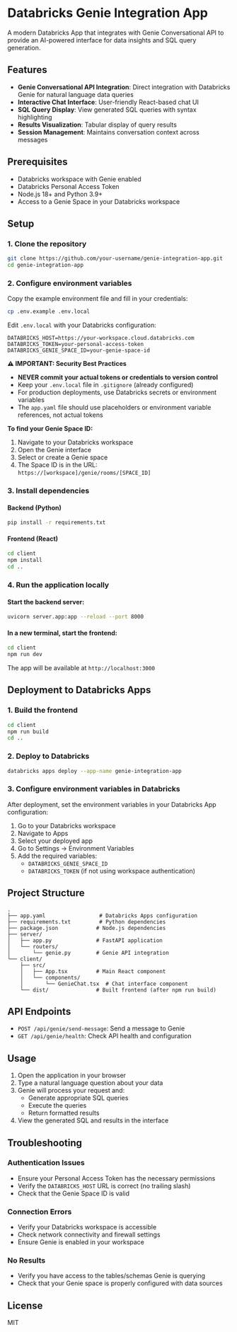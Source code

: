 # Databricks Genie Integration App

A modern Databricks App that integrates with Genie Conversational API to provide an AI-powered interface for data insights and SQL query generation.

## Features

- **Genie Conversational API Integration**: Direct integration with Databricks Genie for natural language data queries
- **Interactive Chat Interface**: User-friendly React-based chat UI
- **SQL Query Display**: View generated SQL queries with syntax highlighting
- **Results Visualization**: Tabular display of query results
- **Session Management**: Maintains conversation context across messages

## Prerequisites

- Databricks workspace with Genie enabled
- Databricks Personal Access Token
- Node.js 18+ and Python 3.9+
- Access to a Genie Space in your Databricks workspace

## Setup

### 1. Clone the repository

```bash
git clone https://github.com/your-username/genie-integration-app.git
cd genie-integration-app
```

### 2. Configure environment variables

Copy the example environment file and fill in your credentials:

```bash
cp .env.example .env.local
```

Edit `.env.local` with your Databricks configuration:

```env
DATABRICKS_HOST=https://your-workspace.cloud.databricks.com
DATABRICKS_TOKEN=your-personal-access-token
DATABRICKS_GENIE_SPACE_ID=your-genie-space-id
```

**⚠️ IMPORTANT: Security Best Practices**
- **NEVER commit your actual tokens or credentials to version control**
- Keep your `.env.local` file in `.gitignore` (already configured)
- For production deployments, use Databricks secrets or environment variables
- The `app.yaml` file should use placeholders or environment variable references, not actual tokens

**To find your Genie Space ID:**
1. Navigate to your Databricks workspace
2. Open the Genie interface
3. Select or create a Genie space
4. The Space ID is in the URL: `https://[workspace]/genie/rooms/[SPACE_ID]`

### 3. Install dependencies

#### Backend (Python)

```bash
pip install -r requirements.txt
```

#### Frontend (React)

```bash
cd client
npm install
cd ..
```

### 4. Run the application locally

#### Start the backend server:

```bash
uvicorn server.app:app --reload --port 8000
```

#### In a new terminal, start the frontend:

```bash
cd client
npm run dev
```

The app will be available at `http://localhost:3000`

## Deployment to Databricks Apps

### 1. Build the frontend

```bash
cd client
npm run build
cd ..
```

### 2. Deploy to Databricks

```bash
databricks apps deploy --app-name genie-integration-app
```

### 3. Configure environment variables in Databricks

After deployment, set the environment variables in your Databricks App configuration:

1. Go to your Databricks workspace
2. Navigate to Apps
3. Select your deployed app
4. Go to Settings → Environment Variables
5. Add the required variables:
   - `DATABRICKS_GENIE_SPACE_ID`
   - `DATABRICKS_TOKEN` (if not using workspace authentication)

## Project Structure

```
.
├── app.yaml                 # Databricks Apps configuration
├── requirements.txt         # Python dependencies
├── package.json            # Node.js dependencies
├── server/
│   ├── app.py              # FastAPI application
│   └── routers/
│       └── genie.py        # Genie API integration
└── client/
    ├── src/
    │   ├── App.tsx         # Main React component
    │   └── components/
    │       └── GenieChat.tsx  # Chat interface component
    └── dist/               # Built frontend (after npm run build)
```

## API Endpoints

- `POST /api/genie/send-message`: Send a message to Genie
- `GET /api/genie/health`: Check API health and configuration

## Usage

1. Open the application in your browser
2. Type a natural language question about your data
3. Genie will process your request and:
   - Generate appropriate SQL queries
   - Execute the queries
   - Return formatted results
4. View the generated SQL and results in the interface

## Troubleshooting

### Authentication Issues

- Ensure your Personal Access Token has the necessary permissions
- Verify the `DATABRICKS_HOST` URL is correct (no trailing slash)
- Check that the Genie Space ID is valid

### Connection Errors

- Verify your Databricks workspace is accessible
- Check network connectivity and firewall settings
- Ensure Genie is enabled in your workspace

### No Results

- Verify you have access to the tables/schemas Genie is querying
- Check that your Genie space is properly configured with data sources

## License

MIT